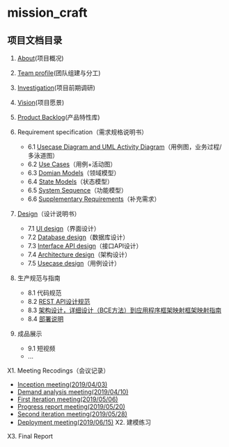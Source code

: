 # mission_craft

## 项目文档目录

1. [About](https://sysuswsad.github.io/mission_craft/Introduction.html)(项目概况)
2. [Team profile](https://sysuswsad.github.io/mission_craft/Team.html)(团队组建与分工)
3. [Investigation](https://sysuswsad.github.io/mission_craft/Investigation.html)(项目前期调研)

4. [Vision](https://sysuswsad.github.io/mission_craft/Vision.html)(项目愿景)

5. [Product Backlog](https://sysuswsad.github.io/mission_craft/ProductBacklog.html)(产品特性库)

6. Requirement specification（需求规格说明书）
   - 6.1 [Usecase Diagram and UML Activity Diagram](https://sysuswsad.github.io/mission_craft/UMLActivityDiagram.html)（用例图，业务过程/多泳道图）
   - 6.2 [Use Cases](https://sysuswsad.github.io/mission_craft/use_cases.html)（用例+活动图）
   - 6.3 [Domian Models](https://sysuswsad.github.io/mission_craft/DomainModels.html)（领域模型）
   - 6.4 [State Models](https://sysuswsad.github.io/mission_craft/StateModel.html)（状态模型）
   - 6.5  [System Sequence](https://sysuswsad.github.io/mission_craft/SystemSequenceDiagram.html)（功能模型）
   - 6.6 [Supplementary Requirements](https://sysuswsad.github.io/mission_craft/SR.html)（补充需求）

7. [Design](https://sysuswsad.github.io/mission_craft/SD.html)（设计说明书）
   - 7.1 [UI design](https://sysuswsad.github.io/mission_craft/UI_design.html)（界面设计）
   - 7.2 [Database design](https://sysuswsad.github.io/mission_craft/DatabaseDesign.html)（数据库设计）
   - 7.3 [Interface API design](https://sysuswsad.github.io/mission_craft/api.html)（接口API设计）
   - 7.4 [Architecture design](https://sysuswsad.github.io/mission_craft/Architecture_design.html)（架构设计）
   - 7.5 [Usecase design](https://sysuswsad.github.io/mission_craft/UseCaseDesign.html)（用例设计）

8. 生产规范与指南
   - 8.1 代码规范
   - 8.2 [REST API设计规范](https://sysuswsad.github.io/mission_craft/REST_API.html)
   - 8.3 [架构设计，详细设计（BCE方法）到应用程序框架映射框架映射指南](https://sysuswsad.github.io/mission_craft/architecture.html)
   - 8.4 [部署说明](https://sysuswsad.github.io/mission_craft/deployment_doc.html)

9. 成品展示
   - 9.1 短视频
   - ...

X1. Meeting Recodings（会议记录）

- [Inception meeting(2019/04/03)](https://sysuswsad.github.io/mission_craft/meeting_0.html)
- [Demand analysis meeting(2019/04/10)](https://sysuswsad.github.io/mission_craft/meeting_1.html)
- [First iteration meeting(2019/05/06)](https://sysuswsad.github.io/mission_craft/meeting_2.html)
- [Progress report meeting(2019/05/20)](https://sysuswsad.github.io/mission_craft/meeting_3.html)
- [Second iteration meeting(2019/05/28)](https://sysuswsad.github.io/mission_craft/meeting_4.html)
- [Deployment meeting(2019/06/15)](https://sysuswsad.github.io/mission_craft/meeting_5.html)
X2. 建模练习

X3. Final Report

